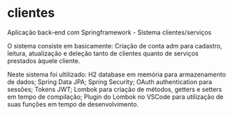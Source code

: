 # clientes
Aplicação back-end com Springframework - Sistema clientes/serviços

O sistema consiste em basicamente:
Criação de conta adm para cadastro, leitura, atualização e deleção tanto de clientes quanto de serviços prestados àquele cliente.

Neste sistema foi ultilizado:
H2 database em memória para armazenamento de dados;
Spring Data JPA;
Spring Security;
OAuth authentication para sessões;
Tokens JWT;
Lombok para criação de métodos, getters e setters em tempo de compilação;
Plugin do Lombok no VSCode para utilização de suas funções em tempo de desenvolvimento.
